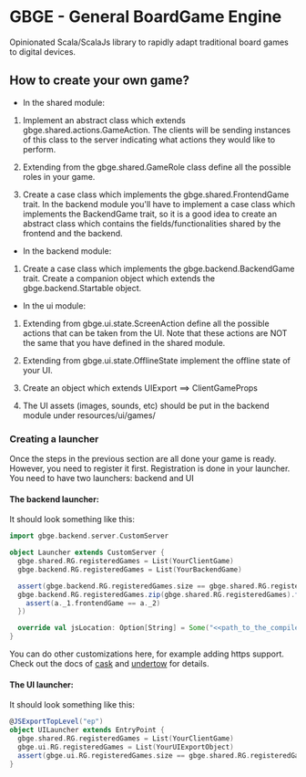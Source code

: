 # GBGE - General BoardGame Engine

 Opinionated Scala/ScalaJs library to rapidly adapt traditional board games to digital devices.
 
 ## How to create your own game? 
 
* In the shared module: 
1. Implement an abstract class which extends gbge.shared.actions.GameAction.
The clients will be sending instances of this class to the server indicating what 
actions they would like to perform.

2. Extending from the gbge.shared.GameRole class define all the possible roles in your game.

3. Create a case class which implements the gbge.shared.FrontendGame trait.
In the backend module you'll have to implement a case class which implements the 
BackendGame trait, so it is a good idea to create an abstract class which contains the 
fields/functionalities shared by the frontend and the backend.

* In the backend module:

1. Create a case class which implements the gbge.backend.BackendGame trait.
Create a companion object which extends the gbge.backend.Startable object.

* In the ui module:

1. Extending from gbge.ui.state.ScreenAction define all the possible actions 
that can be taken from the UI. Note that these actions are NOT the same that you 
have defined in the shared module.

2. Extending from gbge.ui.state.OfflineState implement the offline state of your UI.

3. Create an object which extends UIExport ==> ClientGameProps

4. The UI assets (images, sounds, etc) should be put in the backend module under
resources/ui/games/<gamename>

### Creating a launcher

Once the steps in the previous section are all done your game is ready.
However, you need to register it first. Registration is done in your launcher.
You need to have two launchers: backend and UI

#### The backend launcher:

It should look something like this: 

``` scala
import gbge.backend.server.CustomServer

object Launcher extends CustomServer {
  gbge.shared.RG.registeredGames = List(YourClientGame)
  gbge.backend.RG.registeredGames = List(YourBackendGame)

  assert(gbge.backend.RG.registeredGames.size == gbge.shared.RG.registeredGames.size)
  gbge.backend.RG.registeredGames.zip(gbge.shared.RG.registeredGames).foreach(a => {
    assert(a._1.frontendGame == a._2)
  })

  override val jsLocation: Option[String] = Some("<<path_to_the_compiled_js_file>>")
}
```

You can do other customizations here, for example adding https support. Check out the docs of 
[cask](https://com-lihaoyi.github.io/cask/) and [undertow](http://undertow.io/) for details.

#### The UI launcher:

It should look something like this:

``` scala
@JSExportTopLevel("ep")
object UILauncher extends EntryPoint {
  gbge.shared.RG.registeredGames = List(YourClientGame)
  gbge.ui.RG.registeredGames = List(YourUIExportObject)
  assert(gbge.ui.RG.registeredGames.size == gbge.shared.RG.registeredGames.size)
}
```

